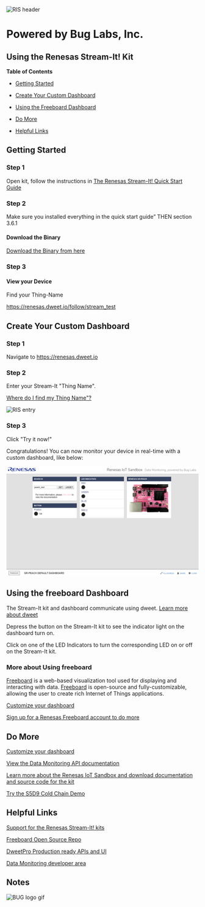 ![RIS header](https://github.com/buglabs/Synergy-Starter-Kit/raw/master/Pictures/RIS%20header.PNG)

# Powered by Bug Labs, Inc. 
## Using the Renesas Stream-It! Kit 

**Table of Contents** 
- [Getting Started](#getting-started)
- [Create Your Custom Dashboard](#create-your-custom-dashboard)
- [Using the Freeboard Dashboard](#using-the-freeboard-dashboard)
- [Do More](#do-more)

- [Helpful Links](#helpful-links)

## Getting Started

### Step 1

Open kit, follow the instructions in [The Renesas Stream-It! Quick Start Guide](https://github.com/buglabs/Renesas-RZ-Solution-Kits/raw/master/Stream-It/Files/Stream-It%20HW%20QGS.pdf)

### Step 2

Make sure you installed everything in the quick start guide” THEN section 3.6.1

#### Download the Binary

[Download the Binary from here](#download-the-binary)

### Step 3 

#### View your Device

Find your Thing-Name

https://renesas.dweet.io/follow/stream_test



## Create Your Custom Dashboard

### Step 1 

Navigate to https://renesas.dweet.io

### Step 2 

Enter your Stream-It "Thing Name".

[Where do I find my Thing Name"?](#view-your-device)

![RIS entry](https://github.com/buglabs/Synergy-Starter-Kit/raw/master/Pictures/RIS%20entry.PNG)

### Step 3

Click "Try it now!"

Congratulations! You can now monitor your device in real-time with a custom dashboard, like below:

![dash2](https://github.com/buglabs/Renesas-RZ-Solution-Kits/raw/master/GR-Peach/Files/Pictures/Peach%201.PNG)

## Using the freeboard Dashboard

The Stream-It kit and dashboard communicate using dweet. [Learn more about dweet](https://dweetPro.io)

Depress the button on the Stream-It kit to see the indicator light on the dashboard turn on.

Click on one of the LED Indicators to turn the corresponding LED on or off on the Stream-It kit.

### More about Using freeboard

[Freeboard](https://freeboard.io) is a web-based visualization tool used for displaying and interacting with data. [Freeboard](https://freeboard.io) is open-source and fully-customizable, allowing the user to create rich Internet of Things applications.

[Customize your dashboard](https://github.com/buglabs/Synergy-Starter-Kit/blob/master/README.md#using-freeboard)

[Sign up for a Renesas Freeboard account to do more](https://renesas.freeboard.io/signup)


## Do More

[Customize your dashboard](https://github.com/buglabs/Synergy-Starter-Kit/blob/master/README.md#using-freeboard)

[View the Data Monitoring API documentation](https://renesas.dweet.io/play/)

[Learn more about the Renesas IoT Sandbox and download documentation and source code for the kit](https://www.renesas.com/iotsandbox)

[Try the S5D9 Cold Chain Demo](https://github.com/buglabs/Synergy-Starter-Kit/blob/master/Cold%20Chain/User%20Guide.md) 


## Helpful Links

[Support for the Renesas Stream-It! kits](https://www.renesas.com/en-us/solutions/key-technology/human-interface/rz-stream-it-v1.html)

[Freeboard Open Source Repo](https://github.com/Freeboard/freeboard)

[DweetPro Production ready APIs and UI](https://dweetpro.io)

[Data Monitoring developer area](https://renesas.dweet.io/) 


## Notes


![BUG logo gif](https://github.com/buglabs/Synergy-Starter-Kit/raw/master/Pictures/BUG_logo_gif.gif)
